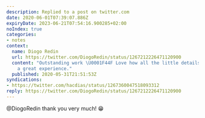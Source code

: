 ```yaml
---
description: Replied to a post on twitter.com
date: 2020-06-01T07:39:07.886Z
expiryDate: 2023-06-21T07:54:16.900285+02:00
noIndex: true
categories:
- notes
context:
  name: Diogo Redin
  url: https://twitter.com/DiogoRedin/status/1267212226471120900
  content: "Outstanding work \U0001F44F Love how all the little details add up to
    a great experience."
  published: 2020-05-31T21:51:53Z
syndications:
- https://twitter.com/hacdias/status/1267360047518093312
reply: https://twitter.com/DiogoRedin/status/1267212226471120900
---
```


@DiogoRedin thank you very much! 😁
